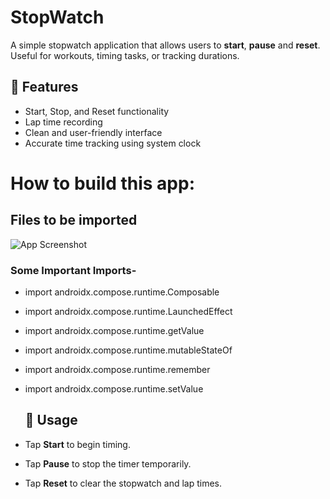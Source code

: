 
# StopWatch
A simple stopwatch application that allows users to **start**, **pause** and **reset**. Useful for workouts, timing tasks, or tracking durations.

## 🚀 Features

- Start, Stop, and Reset functionality
- Lap time recording
- Clean and user-friendly interface
- Accurate time tracking using system clock


# How to build this app:

## Files to be imported

![App Screenshot](https://via.placeholder.com/468x300?text=App+Screenshot+Here)

### Some Important Imports-
- import androidx.compose.runtime.Composable
- import androidx.compose.runtime.LaunchedEffect
- import androidx.compose.runtime.getValue
- import androidx.compose.runtime.mutableStateOf
- import androidx.compose.runtime.remember
- import androidx.compose.runtime.setValue

  ## 📌 Usage

- Tap **Start** to begin timing.
- Tap **Pause** to stop the timer temporarily.
- Tap **Reset** to clear the stopwatch and lap times.










